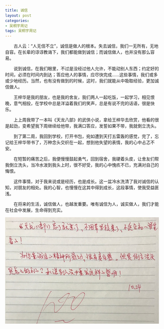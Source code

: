 ```yaml
---
title: 诚信
layout: post
categories:
- 吴桐宇周记
tags: 吴桐宇周记
---
```


　　古人云：“人无信不立”，诚信是做人的根本。失去诚信，我们一无所有，无地自容。在长辈的谆谆教诲下，我们都能做到诚信；而诚信做人，也并没有那么容易。

　　说到诚信，在我们眼里，不过是没经过他人允许，不能动别人东西；约定好的时间，必须在时间内到达；答应他人的事情，应尽快完成……这些事情，我们或多或少地经历。当然，也有没有做到的时候，这时，我们就能从中吸取经验，更加诚信做人。

　　王梓华是我的朋友，也是我的舍友，我们两人一起吃饭，一起学习，相见恨晚，意气相投，在学校中总是洋溢着我们的笑声，总是有说不完的话语，很是快乐。

　　上上周我带了一本叫《天龙八部》的武侠小说，拿给王梓华去欣赏，他看的很是起劲，变希望我下周继续给他带，我满口答应，发誓如果不带，我就倒立洗头。

　　到了第二周，我回到学校，打开书包，宛如遭到天打五雷轰的感觉，完了，忘记给王梓华带书了，万种念头交织在一起，想到他失望的表情，我的心中忐忑不安。

　　在短暂的痛苦之后，我便慢慢鼓起勇气，回到宿舍，我硬着头皮，让舍友们帮我倒立洗头，当冷水泼到我头上时，很不好受，我的心中愧疚不已，充满对自己的悔恨。

　　这件事情，对于我来说或是经历，也是成长。这一盆冷水洗清了我对诚信的认知，对朋友的相处。我的心智，也慢慢在这其中得到成长，这段事情，使我受益匪浅。

　　在将来的生活，诚信做人，也越发重要。唯有诚信为人，诚实做人，我们才能在社会中发展，生命得到充实。


![image](/public/image/2019/20191019.jpeg)
